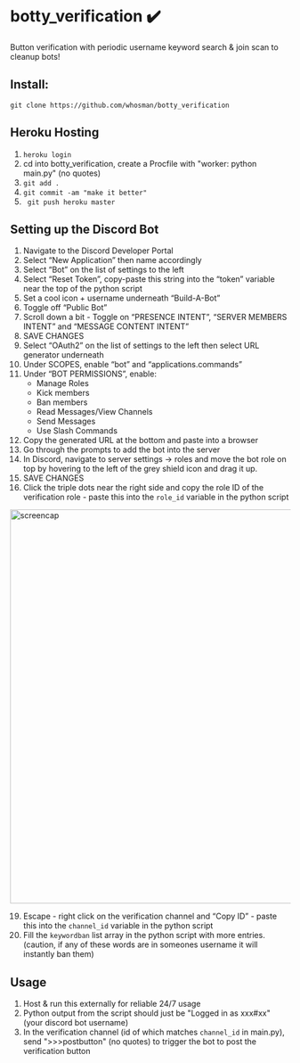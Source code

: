 
# botty_verification ✔️

Button verification with periodic username keyword search & join scan to cleanup bots!

## Install:  
```
git clone https://github.com/whosman/botty_verification
```

## Heroku Hosting  
1. ```heroku login```
2. cd into botty_verification, create a Procfile with "worker: python main.py" (no quotes)
3. ```git add .```
4. ```git commit -am "make it better"```
5. ``` git push heroku master```

## Setting up the Discord Bot
1. Navigate to the Discord Developer Portal  
2. Select “New Application” then name accordingly  
4. Select “Bot” on the list of settings to the left  
6. Select “Reset Token”, copy-paste this string into the “token” variable near the top of the python script  
7. Set a cool icon + username underneath “Build-A-Bot”  
8. Toggle off “Public Bot”  
9. Scroll down a bit - Toggle on “PRESENCE INTENT”, “SERVER MEMBERS INTENT” and “MESSAGE CONTENT INTENT”  
10. SAVE CHANGES  
11. Select “OAuth2” on the list of settings to the left then select URL generator underneath  
12. Under SCOPES, enable “bot” and “applications.commands”  
13. Under “BOT PERMISSIONS”, enable:  
      - Manage Roles  
      - Kick members  
      - Ban members  
      - Read Messages/View Channels  
      - Send Messages  
      - Use Slash Commands  
14. Copy the generated URL at the bottom and paste into a browser  
15. Go through the prompts to add the bot into the server  
16. In Discord, navigate to server settings -> roles and move the bot role on top by hovering to the left of the grey shield icon and drag it up.  
17. SAVE CHANGES  
18. Click the triple dots near the right side and copy the role ID of the verification role - paste this into the `role_id` variable in the python script  
   
   <img width="707" alt="screencap" src="https://user-images.githubusercontent.com/33681794/175198287-af79cfbe-d6f1-466a-a3fb-50cec0a207c6.png">
  
19. Escape - right click on the verification channel and “Copy ID” - paste this into the `channel_id` variable in the python script  
20. Fill the `keywordban` list array in the python script with more entries. (caution, if any of these words are in someones username it will instantly ban them)  

## Usage
1. Host & run this externally for reliable 24/7 usage
2. Python output from the script should just be "Logged in as xxx#xx" (your discord bot username)
3. In the verification channel (id of which matches `channel_id` in main.py), send ">>>postbutton" (no quotes) to trigger the bot to post the verification button
